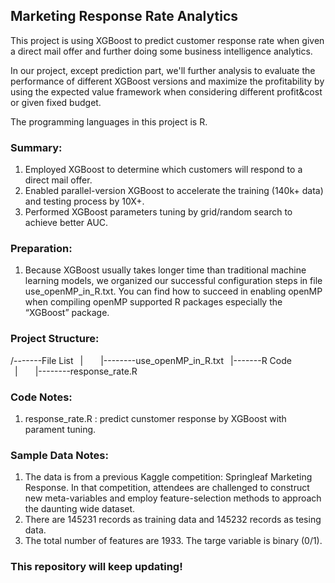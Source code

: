 ## Marketing Response Rate Analytics
This project is using XGBoost to predict customer response rate when given a direct mail offer and further doing some business intelligence analytics.  

In our project, except prediction part, we'll further analysis to evaluate the performance of different XGBoost versions and maximize the profitability by using the expected value framework when considering different profit&cost or given fixed budget. 

The programming languages in this project is R.

### Summary:
1) Employed XGBoost to determine which customers will respond to a direct mail offer.  
2) Enabled parallel-version XGBoost to accelerate the training (140k+ data) and testing process by 10X+.  
3) Performed XGBoost parameters tuning by grid/random search to achieve better AUC.  

### Preparation: 
1) Because XGBoost usually takes longer time than traditional machine learning models, we organized our successful configuration steps in file use_openMP_in_R.txt. You can find how to succeed in enabling openMP when compiling openMP supported R packages especially the “XGBoost” package.

### Project Structure:  
/-------File List
&ensp;|&ensp;&ensp;&ensp;&ensp;|--------use_openMP_in_R.txt 
&ensp;|-------R Code  
&ensp;|&ensp;&ensp;&ensp;&ensp;|--------response_rate.R  

### Code Notes:
1) response_rate.R : predict cunstomer response by XGBoost with parament tuning.

### Sample Data Notes: 
1) The data is from a previous Kaggle competition: Springleaf Marketing Response. In that competition, attendees are challenged to construct new meta-variables and employ feature-selection methods to approach the daunting wide dataset.  
2) There are 145231 records as training data and 145232 records as tesing data. 
3) The total number of features are 1933. The targe variable is binary (0/1). 

### This repository will keep updating!
